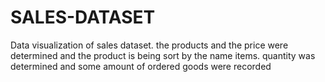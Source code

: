 # SALES-DATASET
Data visualization of sales dataset. the products and the price were determined and the product is being sort by the name items. quantity was determined and some amount of ordered goods were recorded
